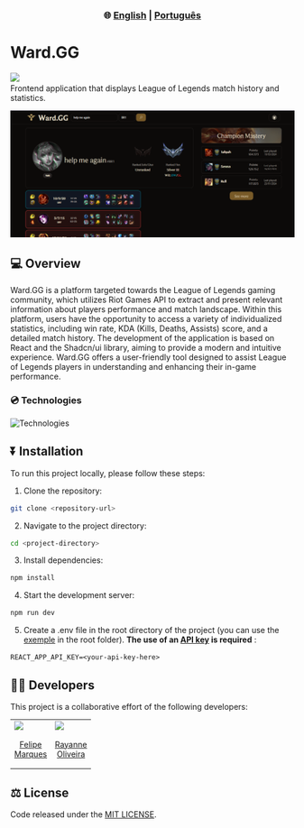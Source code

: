 <div align="center">
  <h3> 🌐 
    <a href="https://github.com/felipecomarques/ward-gg/blob/main/README.md" target="_blank">English</a> | 
    <a href="https://github.com/felipecomarques/ward-gg/blob/main/docs/README.pt-br.md" target="_blank">Português</a>  
  </h3>
</div>

# Ward.GG

<div align="left">
    <img src="https://img.shields.io/badge/License-MIT-blue" >
</div>
Frontend application that displays League of Legends match history and statistics.

![wardgg-homepage](./docs/image.png)

## 💻 Overview
 Ward.GG is a platform targeted towards the League of Legends gaming community, which utilizes Riot Games API to extract and present relevant information about players performance and match landscape. Within this platform, users have the opportunity to access a variety of individualized statistics, including win rate, KDA (Kills, Deaths, Assists) score, and a detailed match history. The development of the application is based on React and the Shadcn/ui library, aiming to provide a modern and intuitive experience. Ward.GG offers a user-friendly tool designed to assist League of Legends players in understanding and enhancing their in-game performance.

### 💿 Technologies
![Technologies](https://skillicons.dev/icons?i=js,nodejs,vite,react,tailwind)

## ⏬ Installation
    
To run this project locally, please follow these steps:
1. Clone the repository:
```bash
git clone <repository-url>
```

2. Navigate to the project directory:
```bash
cd <project-directory>
```

3. Install dependencies:
```bash
npm install
```

4. Start the development server: 
```bash
npm run dev
```

5. Create a .env file in the root directory of the project (you can use the [exemple](https://github.com/felipecomarques/ward-gg/blob/main/.env.exemple) in the root folder). **The use of an [API key](https://developer.riotgames.com/) is required** :
```
REACT_APP_API_KEY=<your-api-key-here>
```

## 👨‍💻 Developers
This project is a collaborative effort of the following developers:

<table>
  <tr>
    <td>
      <a href="https://github.com/felipecomarques" target="_blank">
        <img src="https://avatars.githubusercontent.com/u/57302703?v=4" width=100 />
        <p align="center">Felipe<br/> Marques </p>
      </a>
    </td>
    <td>
      <a href="https://github.com/RayanneOlivera" target="_blank">
        <img src="https://avatars.githubusercontent.com/u/61166923?v=4" width=100 />
        <p align="center">Rayanne <br/>Oliveira</p>
      </a>
    </td>
  </tr>
</table>


## ⚖️ License
Code released under the [MIT LICENSE](https://github.com/felipecomarques/ward-gg/blob/main/LICENSE).